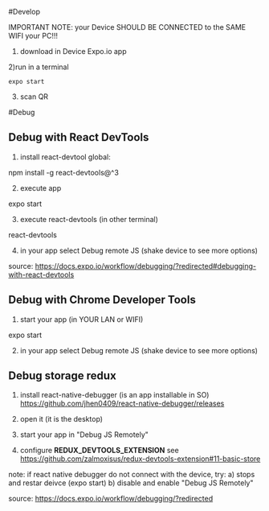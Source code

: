 #Develop

IMPORTANT NOTE: your Device SHOULD BE CONNECTED to the SAME WIFI your PC!!!

1) download in Device Expo.io app 

2)run in a terminal

`expo start`

3) scan QR 



#Debug



## Debug with React DevTools

1) install react-devtool global: 

npm install -g react-devtools@^3

2) execute app

expo start

3) execute react-devtools (in other terminal)

react-devtools

4) in your app select Debug remote JS (shake device to see more options)


source: https://docs.expo.io/workflow/debugging/?redirected#debugging-with-react-devtools


## Debug with Chrome Developer Tools


1) start your app (in YOUR LAN or WIFI)

expo start

2) in your app select Debug remote JS (shake device to see more options)


## Debug storage redux
1) install react-native-debugger (is an app installable in SO)
https://github.com/jhen0409/react-native-debugger/releases

2) open it (it is the desktop)

3) start your app in "Debug JS Remotely"

4) configure __REDUX_DEVTOOLS_EXTENSION__ see https://github.com/zalmoxisus/redux-devtools-extension#11-basic-store

note: if react native debugger do not connect with the device, try:
a) stops and restar deivce (expo start)
b) disable and enable "Debug JS Remotely"


source: https://docs.expo.io/workflow/debugging/?redirected
